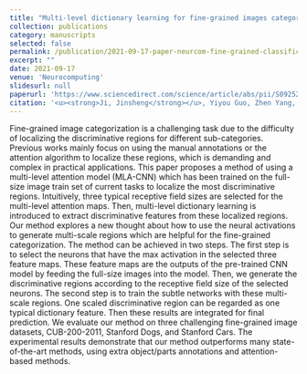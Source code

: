 ```yaml
---
title: "Multi-level dictionary learning for fine-grained images categorization with attention model"
collection: publications
category: manuscripts
selected: false
permalink: /publication/2021-09-17-paper-neurcom-fine-grained-classification
excerpt: ""
date: 2021-09-17
venue: 'Neurocomputing'
slidesurl: null
paperurl: 'https://www.sciencedirect.com/science/article/abs/pii/S0925231221001107'
citation: '<u><strong>Ji, Jinsheng</strong></u>, Yiyou Guo, Zhen Yang, Tao Zhang, Xiankai Lu, "Multi-level dictionary learning for fine-grained images categorization with attention model," in Neurocomputing, Volume 453, 2021, Pages 403-412, ISSN 0925-2312, doi.org/10.1016/j.neucom.2020.07.147.'
---
```

Fine-grained image categorization is a challenging task due to the difficulty of localizing the discriminative regions for different sub-categories. Previous works mainly focus on using the manual annotations or the attention algorithm to localize these regions, which is demanding and complex in practical applications. This paper proposes a method of using a multi-level attention model (MLA-CNN) which has been trained on the full-size image train set of current tasks to localize the most discriminative regions. Intuitively, three typical receptive field sizes are selected for the multi-level attention maps. Then, multi-level dictionary learning is introduced to extract discriminative features from these localized regions. Our method explores a new thought about how to use the neural activations to generate multi-scale regions which are helpful for the fine-grained categorization. The method can be achieved in two steps. The first step is to select the neurons that have the max activation in the selected three feature maps. These feature maps are the outputs of the pre-trained CNN model by feeding the full-size images into the model. Then, we generate the discriminative regions according to the receptive field size of the selected neurons. The second step is to train the subtle networks with these multi-scale regions. One scaled discriminative region can be regarded as one typical dictionary feature. Then these results are integrated for final prediction. We evaluate our method on three challenging fine-grained image datasets, CUB-200-2011, Stanford Dogs, and Stanford Cars. The experimental results demonstrate that our method outperforms many state-of-the-art methods, using extra object/parts annotations and attention-based methods.
